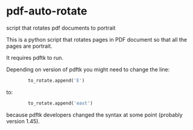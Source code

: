 # pdf-auto-rotate
script that rotates pdf documents to portrait

This is a python script that rotates pages in PDF document so that all the pages
are portrait.

It requires pdftk to run.

Depending on version of pdftk you might need to change the line:
```python
        to_rotate.append('E')
```
to:
```python
        to_rotate.append('east')
```
because pdftk developers changed the syntax at some point (probably version
1.45).
